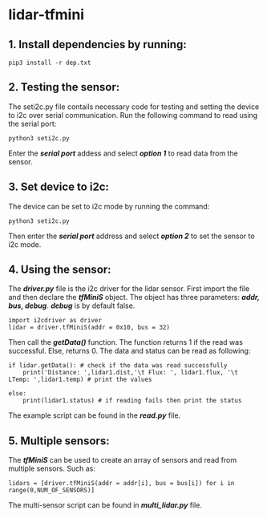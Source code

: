 # lidar-tfmini

## 1. Install dependencies by running: 

```
pip3 install -r dep.txt
```

## 2. Testing the sensor:

The seti2c.py file contails necessary code for testing and setting the device to i2c over serial communication. Run the following command to read using the serial port:

```
python3 seti2c.py
```

Enter the ***serial port*** addess and select ***option 1*** to read data from the sensor.

## 3. Set device to i2c:

The device can be set to i2c mode by running the command:

```
python3 seti2c.py
```

Then enter the ***serial port*** address and select ***option 2*** to set the sensor to i2c mode.


## 4. Using the sensor:
The ***driver.py*** file is the i2c driver for the lidar sensor. First import the file and then declare the ***tfMiniS*** object. The object has three parameters: ***addr, bus, debug***. ***debug*** is by default false.

```
import i2cdriver as driver
lidar = driver.tfMiniS(addr = 0x10, bus = 32)
```

Then call the ***getData()*** function. The function returns 1 if the read was successful. Else, returns 0. The data and status can be read as following:

```
if lidar.getData(): # check if the data was read successfully
    print('Distance: ',lidar1.dist,'\t Flux: ', lidar1.flux, '\t LTemp: ',lidar1.temp) # print the values
    
else:
    print(lidar1.status) # if reading fails then print the status
```

The example script can be found in the ***read.py*** file.


## 5. Multiple sensors:
The ***tfMiniS*** can be used to create an array of sensors and read from multiple sensors. Such as:

```
lidars = [driver.tfMiniS(addr = addr[i], bus = bus[i]) for i in range(0,NUM_OF_SENSORS)]
```

The multi-sensor script can be found in  ***multi_lidar.py*** file.
